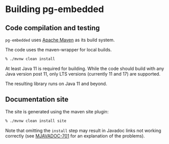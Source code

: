 # Building pg-embedded

## Code compilation and testing

`pg-embedded` uses [Apache Maven](https://maven.apache.org/) as its build system.

The code uses the maven-wrapper for local builds.


```bash
% ./mvnw clean install
```

At least Java 11 is required for building. While the code should build with any Java version post 11, only LTS versions (currently 11 and 17) are supported.

The resulting library runs on Java 11 and beyond.

## Documentation site

The site is generated using the maven site plugin:

```bash
% ./mvnw clean install site
```

Note that omitting the `install` step may result in Javadoc links not working correctly (see [MJAVADOC-701](https://issues.apache.org/jira/browse/MJAVADOC-701) for an explanation of the problems).
